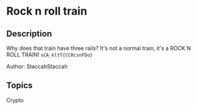 # Rock n roll train

## Description

Why does that train have three rails? It's not a normal train, it's a ROCK N ROLL TRAIN! `sCA_kltT{CCRcsnFDo}`

Author: StaccahStaccah

## Topics

Crypto
